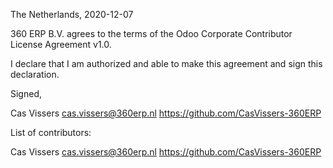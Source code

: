 The Netherlands, 2020-12-07

360 ERP B.V. agrees to the terms of the Odoo Corporate Contributor License
Agreement v1.0.

I declare that I am authorized and able to make this agreement and sign this
declaration.

Signed,

Cas Vissers cas.vissers@360erp.nl https://github.com/CasVissers-360ERP

List of contributors:

Cas Vissers cas.vissers@360erp.nl https://github.com/CasVissers-360ERP